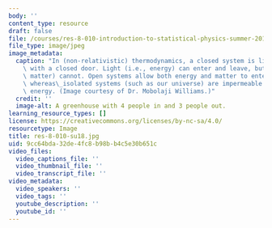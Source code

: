 ```yaml
---
body: ''
content_type: resource
draft: false
file: /courses/res-8-010-introduction-to-statistical-physics-summer-2018/res-8-010-su18.jpg
file_type: image/jpeg
image_metadata:
  caption: "In (non-relativistic) thermodynamics, a closed system is like a greenhouse\
    \ with a closed door. Light (i.e., energy) can enter and leave, but people (i.e.,\
    \ matter) cannot. Open systems allow both energy and matter to enter and leave,\
    \ whereas\_isolated systems (such as our universe) are impermeable to matter and\
    \ energy. (Image courtesy of Dr. Mobolaji Williams.)"
  credit: ''
  image-alt: A greenhouse with 4 people in and 3 people out.
learning_resource_types: []
license: https://creativecommons.org/licenses/by-nc-sa/4.0/
resourcetype: Image
title: res-8-010-su18.jpg
uid: 9cc64bda-32de-4fc8-b98b-b4c5e30b651c
video_files:
  video_captions_file: ''
  video_thumbnail_file: ''
  video_transcript_file: ''
video_metadata:
  video_speakers: ''
  video_tags: ''
  youtube_description: ''
  youtube_id: ''
---
```

